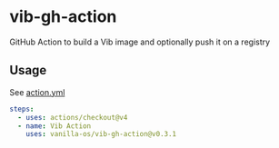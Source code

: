 # vib-gh-action
GitHub Action to build a Vib image and optionally push it on a registry

## Usage
See [action.yml](action.yml)

```yaml
steps:
  - uses: actions/checkout@v4
  - name: Vib Action
    uses: vanilla-os/vib-gh-action@v0.3.1
```
